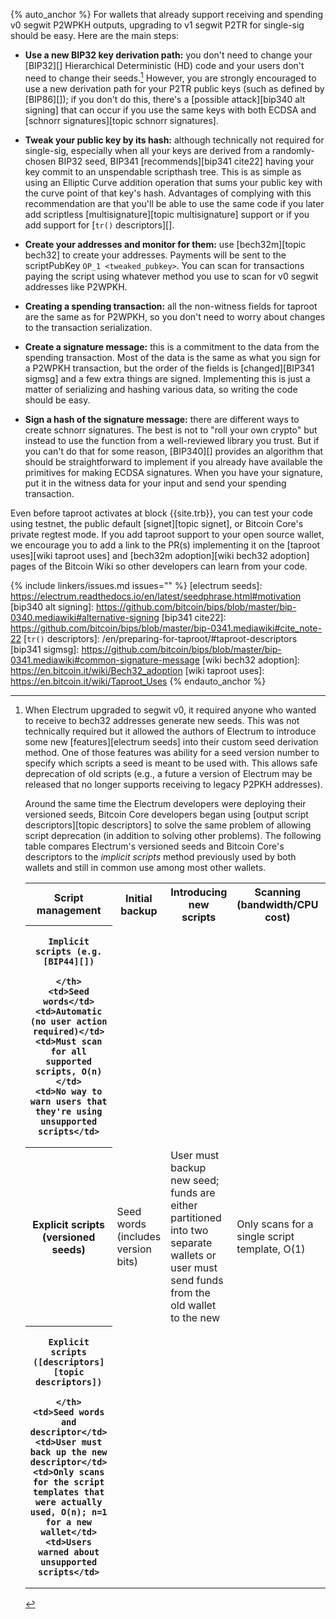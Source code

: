 {% auto_anchor %}
For wallets that already support receiving and spending v0 segwit P2WPKH
outputs, upgrading to v1 segwit P2TR for single-sig should be easy.
Here are the main steps:

- **Use a new BIP32 key derivation path:** you don't need to change your
  [BIP32][] Hierarchical Deterministic (HD) code and your users don't
  need to change their seeds.[^electrum-segwit]  However, you are
  strongly encouraged to use a new derivation path for your P2TR public
  keys (such as defined by [BIP86][]); if you don't do this, there's a
  [possible attack][bip340 alt signing] that can occur if you use the
  same keys with both ECDSA and [schnorr signatures][topic schnorr
  signatures].

- **Tweak your public key by its hash:** although technically not
  required for single-sig, especially when all your keys are derived
  from a randomly-chosen BIP32 seed, BIP341 [recommends][bip341 cite22]
  having your key commit to an unspendable scripthash tree.  This is as
  simple as using an Elliptic Curve addition operation that sums your
  public key with the curve point of that key's hash.  Advantages of
  complying with this recommendation are that you'll be able to use the
  same code if you later add scriptless [multisignature][topic
  multisignature] support or if you add support for [`tr()`
  descriptors][].

- **Create your addresses and monitor for them:** use [bech32m][topic
  bech32] to create your addresses.  Payments will be sent to the
  scriptPubKey `OP_1 <tweaked_pubkey>`.  You can scan for transactions
  paying the script using whatever method you use to scan for v0 segwit
  addresses like P2WPKH.

- **Creating a spending transaction:** all the non-witness fields for
  taproot are the same as for P2WPKH, so you don't need to worry about
  changes to the transaction serialization.

- **Create a signature message:** this is a commitment to the data from
  the spending transaction.  Most of the data is the same as what you
  sign for a P2WPKH transaction, but the order of the fields is
  [changed][BIP341 sigmsg] and a few extra things are signed.
  Implementing this is just a matter of serializing and hashing
  various data, so writing the code should be easy.

- **Sign a hash of the signature message:** there are different ways to
  create schnorr signatures.  The best is not to "roll your own crypto"
  but instead to use the function from a well-reviewed library you
  trust.  But if you can't do that for some reason, [BIP340][] provides
  an algorithm that should be straightforward to implement if you
  already have available the primitives for making ECDSA signatures.
  When you have your signature, put it in the witness data for your
  input and send your spending transaction.

Even before taproot activates at block {{site.trb}}, you can test your
code using testnet, the public default [signet][topic signet], or Bitcoin Core's private
regtest mode.  If you add taproot support to your open source wallet, we
encourage you to add a link to the PR(s) implementing it on the [taproot
uses][wiki taproot uses] and [bech32m adoption][wiki bech32 adoption]
pages of the Bitcoin Wiki so other developers can learn from your code.

[^electrum-segwit]:
    When Electrum upgraded to segwit v0, it required anyone who wanted
    to receive to bech32 addresses generate new seeds.  This was not
    technically required but it allowed the authors of Electrum to
    introduce some new [features][electrum seeds] into their custom seed
    derivation method.  One of those features was ability for a seed
    version number to specify which scripts a seed is meant to be used
    with.  This allows safe deprecation of old scripts (e.g., a future a
    version of Electrum may be released that no longer supports
    receiving to legacy P2PKH addresses).

    Around the same time the Electrum developers were deploying their
    versioned seeds, Bitcoin Core developers began using [output script
    descriptors][topic descriptors] to solve the same problem of
    allowing script deprecation (in addition to solving other problems).
    The following table compares Electrum's versioned seeds and Bitcoin
    Core's descriptors to the *implicit scripts* method previously used
    by both wallets and still in common use among most other wallets.

    <table>
      <tr>
        <th>Script management</th>
        <th>Initial backup</th>
        <th>Introducing new scripts</th>
        <th>Scanning (bandwidth/CPU cost)</th>
        <th>Deprecating scripts</th>
      </tr>

      <tr>
        <th markdown="1">

        Implicit scripts (e.g. [BIP44][])

        </th>
        <td>Seed words</td>
        <td>Automatic (no user action required)</td>
        <td>Must scan for all supported scripts, O(n)</td>
        <td>No way to warn users that they're using unsupported scripts</td>
      </tr>

      <tr>
        <th>Explicit scripts (versioned seeds)</th>
        <td>Seed words (includes version bits)</td>
        <td>User must backup new seed; funds are either partitioned into two
        separate wallets or user must send funds from the old wallet to the new</td>
        <td>Only scans for a single script template, O(1)</td>
        <td>Users warned about unsupported scripts</td>
      </tr>

      <tr>
        <th markdown="1">

        Explicit scripts ([descriptors][topic descriptors])

        </th>
        <td>Seed words and descriptor</td>
        <td>User must back up the new descriptor</td>
        <td>Only scans for the script templates that were actually used, O(n); n=1 for a new wallet</td>
        <td>Users warned about unsupported scripts</td>
      </tr>
    </table>

{% include linkers/issues.md issues="" %}
[electrum seeds]: https://electrum.readthedocs.io/en/latest/seedphrase.html#motivation
[bip340 alt signing]: https://github.com/bitcoin/bips/blob/master/bip-0340.mediawiki#alternative-signing
[bip341 cite22]: https://github.com/bitcoin/bips/blob/master/bip-0341.mediawiki#cite_note-22
[`tr()` descriptors]: /en/preparing-for-taproot/#taproot-descriptors
[bip341 sigmsg]: https://github.com/bitcoin/bips/blob/master/bip-0341.mediawiki#common-signature-message
[wiki bech32 adoption]: https://en.bitcoin.it/wiki/Bech32_adoption
[wiki taproot uses]: https://en.bitcoin.it/wiki/Taproot_Uses
{% endauto_anchor %}
